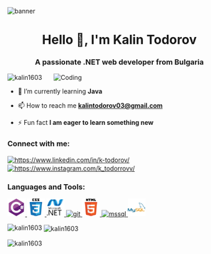 ![banner](https://github.com/Kalin1603/Kalin1603/assets/65806915/5ad0de54-842d-47f0-9273-cc9d83635666)
<h1 align="center">Hello 👋, I'm Kalin Todorov</h1>
<h3 align="center">A passionate .NET web developer from Bulgaria</h3>
<img align = "right" alt = "Coding" width = "400" src = "https://cdn.dribbble.com/users/730703/screenshots/6581243/avento.gif">

<p align="left"> <img src="https://komarev.com/ghpvc/?username=kalin1603&label=Profile%20views&color=0e75b6&style=flat" alt="kalin1603" /> </p>

- 🌱 I’m currently learning **Java**

- 📫 How to reach me **kalintodorov03@gmail.com**

- ⚡ Fun fact **I am eager to learn something new**

<h3 align="left">Connect with me:</h3>
<p align="left">
<a href="https://www.linkedin.com/in/k-todorov/" target="blank"><img align="center" src="https://raw.githubusercontent.com/rahuldkjain/github-profile-readme-generator/master/src/images/icons/Social/linked-in-alt.svg" alt="https://www.linkedin.com/in/k-todorov/" height="30" width="40" /></a>
<a href="https://www.instagram.com/k_todorrovv/" target="blank"><img align="center" src="https://raw.githubusercontent.com/rahuldkjain/github-profile-readme-generator/master/src/images/icons/Social/instagram.svg" alt="https://www.instagram.com/k_todorrovv/" height="30" width="40" /></a>
</p>

<h3 align="left">Languages and Tools:</h3>
<p align="left"> <a href="https://www.w3schools.com/cs/" target="_blank" rel="noreferrer"> <img src="https://raw.githubusercontent.com/devicons/devicon/master/icons/csharp/csharp-original.svg" alt="csharp" width="40" height="40"/> </a> <a href="https://www.w3schools.com/css/" target="_blank" rel="noreferrer"> <img src="https://raw.githubusercontent.com/devicons/devicon/master/icons/css3/css3-original-wordmark.svg" alt="css3" width="40" height="40"/> </a> <a href="https://dotnet.microsoft.com/" target="_blank" rel="noreferrer"> <img src="https://raw.githubusercontent.com/devicons/devicon/master/icons/dot-net/dot-net-original-wordmark.svg" alt="dotnet" width="40" height="40"/> </a> <a href="https://git-scm.com/" target="_blank" rel="noreferrer"> <img src="https://www.vectorlogo.zone/logos/git-scm/git-scm-icon.svg" alt="git" width="40" height="40"/> </a> <a href="https://www.w3.org/html/" target="_blank" rel="noreferrer"> <img src="https://raw.githubusercontent.com/devicons/devicon/master/icons/html5/html5-original-wordmark.svg" alt="html5" width="40" height="40"/> </a> <a href="https://www.microsoft.com/en-us/sql-server" target="_blank" rel="noreferrer"> <img src="https://www.svgrepo.com/show/303229/microsoft-sql-server-logo.svg" alt="mssql" width="40" height="40"/> </a> <a href="https://www.mysql.com/" target="_blank" rel="noreferrer"> <img src="https://raw.githubusercontent.com/devicons/devicon/master/icons/mysql/mysql-original-wordmark.svg" alt="mysql" width="40" height="40"/> </a> </p>

<p><img align="left" src="https://github-readme-stats.vercel.app/api/top-langs?username=kalin1603&show_icons=true&locale=en&layout=compact" alt="kalin1603" /></p>

<p>&nbsp;<img align="center" src="https://github-readme-stats.vercel.app/api?username=kalin1603&show_icons=true&locale=en" alt="kalin1603" /></p>

<p><img align="center" src="https://github-readme-streak-stats.herokuapp.com/?user=kalin1603&" alt="kalin1603" /></p>

